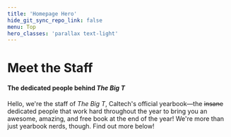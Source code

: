 ```yaml
---
title: 'Homepage Hero'
hide_git_sync_repo_link: false
menu: Top
hero_classes: 'parallax text-light'
---
```


# Meet the Staff

#### The dedicated people behind _The Big T_

Hello, we're the staff of _The Big T_, Caltech's official yearbook—the ~~insane~~ dedicated people that work hard throughout the year to bring you an awesome, amazing, and free book at the end of the year! We're more than just yearbook nerds, though. Find out more below!

